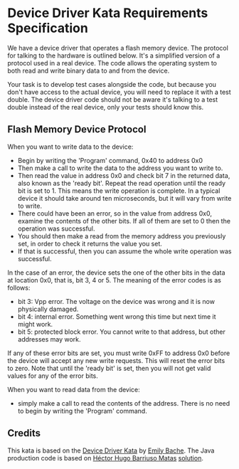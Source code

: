 Device Driver Kata Requirements Specification
=============================================

We have a device driver that operates a flash memory device. The protocol for talking to
the hardware is outlined below. It's a simplified version of a protocol used in a real
device. The code allows the operating system to both read and write binary data to and
from the device.

Your task is to develop test cases alongside the code, but because you don't have access
to the actual device, you will need to replace it with a test double. The device driver
code should not be aware it's talking to a test double instead of the real device, only
your tests should know this.

Flash Memory Device Protocol
----------------------------

When you want to write data to the device:

- Begin by writing the 'Program' command, 0x40 to address 0x0
- Then make a call to write the data to the address you want to write to.
- Then read the value in address 0x0 and check bit 7 in the returned data, also known as the 'ready bit'. Repeat the read operation until the ready bit is set to 1. This means the write operation is complete. In a typical device it should take around ten microseconds, but it will vary from write to write.
- There could have been an error, so in the value from address 0x0, examine the contents of the other bits. If all of them are set to 0 then the operation was successful.
- You should then make a read from the memory address you previously set, in order to check it returns the value you set.
- If that is successful, then you can assume the whole write operation was successful.

In the case of an error, the device sets the one of the other bits in the data at location 0x0, that is, bit 3, 4 or 5. The meaning of the error codes is as follows:

- bit 3: Vpp error. The voltage on the device was wrong and it is now physically damaged.
- bit 4: internal error. Something went wrong this time but next time it might work.
- bit 5: protected block error. You cannot write to that address, but other addresses may work.

If any of these error bits are set, you must write 0xFF to address 0x0 before the device will accept any new write requests.
This will reset the error bits to zero. Note that until the 'ready bit' is set, then you will not get valid values for any of the error bits.

When you want to read data from the device:

- simply make a call to read the contents of the address. There is no need to begin by writing the 'Program' command.

Credits
-------

This kata is based on the [Device Driver Kata](https://github.com/emilybache/Device-Driver-Kata) by [Emily Bache](https://github.com/emilybache). The Java production code is based on [Héctor Hugo Barriuso Matas](https://github.com/hbarriuso) [solution](https://github.com/hbarriuso/Device-Driver-Kata).
